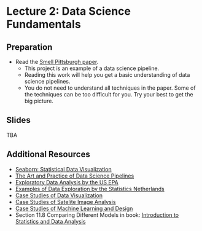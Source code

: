# Lecture 2: Data Science Fundamentals

## Preparation

- Read the [Smell Pittsburgh paper](https://dl.acm.org/doi/10.1145/3369397).
  - This project is an example of a data science pipeline.
  - Reading this work will help you get a basic understanding of data science pipelines.
  - You do not need to understand all techniques in the paper. Some of the techniques can be too difficult for you. Try your best to get the big picture.

## Slides

TBA

## Additional Resources

- [Seaborn: Statistical Data Visualization](https://seaborn.pydata.org/tutorial.html)
- [The Art and Practice of Data Science Pipelines](https://dl.acm.org/doi/abs/10.1145/3510003.3510057)
- [Exploratory Data Analysis by the US EPA](https://www.epa.gov/caddis-vol4/exploratory-data-analysis)
- [Examples of Data Exploration by the Statistics Netherlands](https://www.cbs.nl/en-gb)
- [Case Studies of Data Visualization](https://flowingdata.com/)
- [Case Studies of Satelite Image Analysis](https://earthengine.google.com/case_studies/)
- [Case Studies of Machine Learning and Design](https://machinelearning.design/)
- Section 11.8 Comparing Different Models in book: [Introduction to Statistics and Data Analysis](https://link.springer.com/book/10.1007/978-3-319-46162-5)
